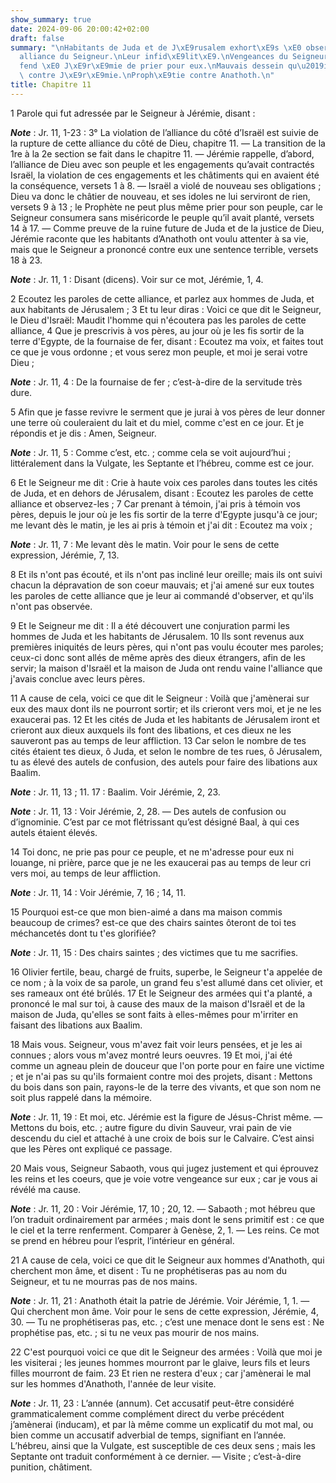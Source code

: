 ```yaml
---
show_summary: true
date: 2024-09-06 20:00:42+02:00
draft: false
summary: "\nHabitants de Juda et de J\xE9rusalem exhort\xE9s \xE0 observer l\u2019\
  alliance du Seigneur.\nLeur infid\xE9lit\xE9.\nVengeances du Seigneur.\nDieu d\xE9\
  fend \xE0 J\xE9r\xE9mie de prier pour eux.\nMauvais dessein qu\u2019ils forment\
  \ contre J\xE9r\xE9mie.\nProph\xE9tie contre Anathoth.\n"
title: Chapitre 11
---
```





1 Parole qui fut adressée par le Seigneur à Jérémie, disant :

***Note*** :  Jr. 11, 1-23 : 3° La violation de l’alliance du côté d’Israël est suivie de la rupture de cette alliance du côté de Dieu, chapitre 11. ― La transition de la 1re à la 2e section se fait dans le chapitre 11. ― Jérémie rappelle, d’abord, l’alliance de Dieu avec son peuple et les engagements qu’avait contractés Israël, la violation de ces engagements et les châtiments qui en avaient été la conséquence, versets 1 à 8. ― Israël a violé de nouveau ses obligations ; Dieu va donc le châtier de nouveau, et ses idoles ne lui serviront de rien, versets 9 à 13 ; le Prophète ne peut plus même prier pour son peuple, car le Seigneur consumera sans miséricorde le peuple qu’il avait planté, versets 14 à 17. ― Comme preuve de la ruine future de Juda et de la justice de Dieu, Jérémie raconte que les habitants d’Anathoth ont voulu attenter à sa vie, mais que le Seigneur a prononcé contre eux une sentence terrible, versets 18 à 23.

***Note*** :  Jr. 11, 1 : Disant (dicens). Voir sur ce mot, Jérémie, 1, 4.


2 Ecoutez les paroles de cette alliance, et parlez aux hommes de Juda, et aux habitants de Jérusalem ; 3 Et tu leur diras : Voici ce que dit le Seigneur, le Dieu d'Israël: Maudit l'homme qui n'écoutera pas les paroles de cette alliance, 4 Que je prescrivis à vos pères, au jour où je les fis sortir de la terre d'Egypte, de la fournaise de fer, disant : Ecoutez ma voix, et faites tout ce que je vous ordonne ; et vous serez mon peuple, et moi je serai votre Dieu ;

***Note*** :  Jr. 11, 4 : De la fournaise de fer ; c’est-à-dire de la servitude très dure.

5 Afin que je fasse revivre le serment que je jurai à vos pères de leur donner une terre où couleraient du lait et du miel, comme c'est en ce jour. Et je répondis et je dis : Amen, Seigneur.

***Note*** :  Jr. 11, 5 : Comme c’est, etc. ; comme cela se voit aujourd’hui ; littéralement dans la Vulgate, les Septante et l’hébreu, comme est ce jour.


6 Et le Seigneur me dit : Crie à haute voix ces paroles dans toutes les cités de Juda, et en dehors de Jérusalem, disant : Ecoutez les paroles de cette alliance et observez-les ; 7 Car prenant à témoin, j'ai pris à témoin vos pères, depuis le jour où je les fis sortir de la terre d'Egypte jusqu'à ce jour; me levant dès le matin, je les ai pris à témoin et j'ai dit : Ecoutez ma voix ;

***Note*** :  Jr. 11, 7 : Me levant dès le matin. Voir pour le sens de cette expression, Jérémie, 7, 13.

8 Et ils n'ont pas écouté, et ils n'ont pas incliné leur oreille; mais ils ont suivi chacun la dépravation de son coeur mauvais; et j'ai amené sur eux toutes les paroles de cette alliance que je leur ai commandé d'observer, et qu'ils n'ont pas observée.


9 Et le Seigneur me dit : Il a été découvert une conjuration parmi les hommes de Juda et les habitants de Jérusalem. 10 Ils sont revenus aux premières iniquités de leurs pères, qui n'ont pas voulu écouter mes paroles; ceux-ci donc sont allés de même après des dieux étrangers, afin de les servir; la maison d'Israël et la maison de Juda ont rendu vaine l'alliance que j'avais conclue avec leurs pères.


11 A cause de cela, voici ce que dit le Seigneur : Voilà que j'amènerai sur eux des maux dont ils ne pourront sortir; et ils crieront vers moi, et je ne les exaucerai pas. 12 Et les cités de Juda et les habitants de Jérusalem iront et crieront aux dieux auxquels ils font des libations, et ces dieux ne les sauveront pas au temps de leur affliction. 13 Car selon le nombre de tes cités étaient tes dieux, ô Juda, et selon le nombre de tes rues, ô Jérusalem, tu as élevé des autels de confusion, des autels pour faire des libations aux Baalim.

***Note*** :  Jr. 11, 13 ; 11. 17 : Baalim. Voir Jérémie, 2, 23.

***Note*** :  Jr. 11, 13 : Voir Jérémie, 2, 28. ― Des autels de confusion ou d’ignominie. C’est par ce mot flétrissant qu’est désigné Baal, à qui ces autels étaient élevés.


14 Toi donc, ne prie pas pour ce peuple, et ne m'adresse pour eux ni louange, ni prière, parce que je ne les exaucerai pas au temps de leur cri vers moi, au temps de leur affliction.

***Note*** :  Jr. 11, 14 : Voir Jérémie, 7, 16 ; 14, 11.

15 Pourquoi est-ce que mon bien-aimé a dans ma maison commis beaucoup de crimes? est-ce que des chairs saintes ôteront de toi tes méchancetés dont tu t'es glorifiée?

***Note*** :  Jr. 11, 15 : Des chairs saintes ; des victimes que tu me sacrifies.

16 Olivier fertile, beau, chargé de fruits, superbe, le Seigneur t'a appelée de ce nom ; à la voix de sa parole, un grand feu s'est allumé dans cet olivier, et ses rameaux ont été brûlés. 17 Et le Seigneur des armées qui t'a planté, a prononcé le mal sur toi, à cause des maux de la maison d'Israël et de la maison de Juda, qu'elles se sont faits à elles-mêmes pour m'irriter en faisant des libations aux Baalim.


18 Mais vous. Seigneur, vous m'avez fait voir leurs pensées, et je les ai connues ; alors vous m'avez montré leurs oeuvres. 19 Et moi, j'ai été comme un agneau plein de douceur que l'on porte pour en faire une victime ; et je n'ai pas su qu'ils formaient contre moi des projets, disant : Mettons du bois dans son pain, rayons-le de la terre des vivants, et que son nom ne soit plus rappelé dans la mémoire.

***Note*** :  Jr. 11, 19 : Et moi, etc. Jérémie est la figure de Jésus-Christ même. ― Mettons du bois, etc. ; autre figure du divin Sauveur, vrai pain de vie descendu du ciel et attaché à une croix de bois sur le Calvaire. C’est ainsi que les Pères ont expliqué ce passage.


20 Mais vous, Seigneur Sabaoth, vous qui jugez justement et qui éprouvez les reins et les coeurs, que je voie votre vengeance sur eux ; car je vous ai révélé ma cause.

***Note*** :  Jr. 11, 20 : Voir Jérémie, 17, 10 ; 20, 12. ― Sabaoth ; mot hébreu que l’on traduit ordinairement par armées ; mais dont le sens primitif est : ce que le ciel et la terre renferment. Comparer à Genèse, 2, 1. ― Les reins. Ce mot se prend en hébreu pour l’esprit, l’intérieur en général.

21 A cause de cela, voici ce que dit le Seigneur aux hommes d'Anathoth, qui cherchent mon âme, et disent : Tu ne prophétiseras pas au nom du Seigneur, et tu ne mourras pas de nos mains.

***Note*** :  Jr. 11, 21 : Anathoth était la patrie de Jérémie. Voir Jérémie, 1, 1. ― Qui cherchent mon âme. Voir pour le sens de cette expression, Jérémie, 4, 30. ― Tu ne prophétiseras pas, etc. ; c’est une menace dont le sens est : Ne prophétise pas, etc. ; si tu ne veux pas mourir de nos mains.

22 C'est pourquoi voici ce que dit le Seigneur des armées : Voilà que moi je les visiterai ; les jeunes hommes mourront par le glaive, leurs fils et leurs filles mourront de faim. 23 Et rien ne restera d'eux ; car j'amènerai le mal sur les hommes d'Anathoth, l'année de leur visite.

***Note*** :  Jr. 11, 23 : L’année (annum). Cet accusatif peut-être considéré grammaticalement comme complément direct du verbe précédent j’amènerai (inducam), et par là même comme un explicatif du mot mal, ou bien comme un accusatif adverbial de temps, signifiant en l’année. L’hébreu, ainsi que la Vulgate, est susceptible de ces deux sens ; mais les Septante ont traduit conformément à ce dernier. ― Visite ; c’est-à-dire punition, châtiment.

